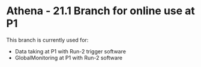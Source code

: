 Athena - 21.1 Branch for online use at P1
==========================

This branch is currently used for:
- Data taking at P1 with Run-2 trigger software
- GlobalMonitoring at P1 with Run-2 software

